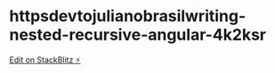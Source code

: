 # httpsdevtojulianobrasilwriting-nested-recursive-angular-4k2ksr

[Edit on StackBlitz ⚡️](https://stackblitz.com/edit/httpsdevtojulianobrasilwriting-nested-recursive-angular-4k2ksr)